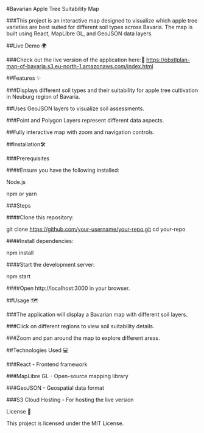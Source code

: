 #Bavarian Apple Tree Suitability Map

###This project is an interactive map designed to visualize which apple tree varieties are best suited for different soil types across Bavaria. The map is built using React, MapLibre GL, and GeoJSON data layers.

##Live Demo 🌍

###Check out the live version of the application here:🔗 https://obstlplan-map-of-bavaria.s3.eu-north-1.amazonaws.com/index.html

##Features ✨

###Displays different soil types and their suitability for apple tree cultivation in Neuburg region of Bavaria.

##Uses GeoJSON layers to visualize soil assessments.

###Point and Polygon Layers represent different data aspects.

##Fully interactive map with zoom and navigation controls.

##Installation🛠️

###Prerequisites

####Ensure you have the following installed:

Node.js

npm or yarn

###Steps

####Clone this repository:

git clone https://github.com/your-username/your-repo.git
cd your-repo

####Install dependencies:

npm install

####Start the development server:

npm start

####Open http://localhost:3000 in your browser.

##Usage 🗺️

###The application will display a Bavarian map with different soil layers.

###Click on different regions to view soil suitability details.

###Zoom and pan around the map to explore different areas.

##Technologies Used 💻

###React - Frontend framework

###MapLibre GL - Open-source mapping library

###GeoJSON - Geospatial data format

###S3 Cloud Hosting - For hosting the live version

License 📜

This project is licensed under the MIT License.
